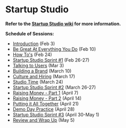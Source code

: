 # Startup Studio

**Refer to the [Startup Studio wiki](https://github.com/cornelltech/startup-studio/wiki) for more information.**

**Schedule of Sessions:**  

* [Introduction](https://github.com/cornelltech/startup-studio/wiki/Startup-Studio-Sessions-&-Syllabus#feb-3-introduction) (Feb 3)  
* [Be Great At Everything You Do](https://github.com/cornelltech/startup-studio/wiki/Startup-Studio-Sessions-&-Syllabus#february-10-be-great-at-everything-you-do) (Feb 10)  
* [How To's](https://github.com/cornelltech/startup-studio/wiki/Startup-Studio-Sessions-&-Syllabus#february-24-how-tos) (Feb 24)  
* [Startup Studio Sprint #1](https://github.com/cornelltech/startup-studio/wiki/Startup-Studio-Sessions-&-Syllabus#february-26-27-startup-studio-sprint) (Feb 26-27)  
*  [Talking to Users](https://github.com/cornelltech/startup-studio/wiki/Startup-Studio-Sessions-&-Syllabus#march-3-talking-to-users) (Mar 3)  
* [Building a Brand](https://github.com/cornelltech/startup-studio/wiki/Startup-Studio-Sessions-&-Syllabus#march-10-building-a-brand) (March 10)  
* [Culture and Hiring](https://github.com/cornelltech/startup-studio/wiki/Startup-Studio-Sessions-&-Syllabus#march-17-culture-and-hiring) (March 17)  
* [Studio Time](https://github.com/cornelltech/startup-studio/wiki/Startup-Studio-Sessions-&-Syllabus#march-24-studio-time) (March 24)  
* [Startup Studio Sprint #2](https://github.com/cornelltech/startup-studio/wiki/Startup-Studio-Sessions-&-Syllabus#march-26-27-startup-studio-sprint) (March 26-27)  
* [Raising Money - Part 1](https://github.com/cornelltech/startup-studio/wiki/Startup-Studio-Sessions-&-Syllabus#april-7-raising-money-part-1) (April 7)  
* [Raising Money - Part 2](https://github.com/cornelltech/startup-studio/wiki/Startup-Studio-Sessions-&-Syllabus#april-14-raising-money-part-2) (April 14)  
* [Putting it All Together](https://github.com/cornelltech/startup-studio/wiki/Startup-Studio-Sessions-&-Syllabus#april-21-putting-it-all-together) (April 21)  
* [Demo Day Practice](https://github.com/cornelltech/startup-studio/wiki/Startup-Studio-Sessions-&-Syllabus#april-28-demo-day-practice) (April 28)  
* [Startup Studio Sprint #3](https://github.com/cornelltech/startup-studio/wiki/Startup-Studio-Sessions-&-Syllabus#april-30-may-1-startup-studio-sprint--internal-demo-day) (April 30-May 1)  
* [Review and Wrap Up](https://github.com/cornelltech/startup-studio/wiki/Startup-Studio-Sessions-&-Syllabus#may-5-review-and-wrap-up) (May 5)
